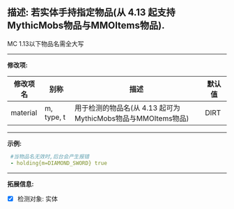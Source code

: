 **描述:** 若实体手持指定物品(从 4.13 起支持MythicMobs物品与MMOItems物品).
---
MC 1.13以下物品名需全大写

---

**修改项:**

| 修改项名  | 别称           | 描述                      | 默认值 |
| --------- | -------------- | ------------------------- | ------ |
| material  | m, type, t | 用于检测的物品名(从 4.13 起可为MythicMobs物品与MMOItems物品) | DIRT |

---

**示例:**

```yaml
 #当物品名无效时,后台会产生报错
 - holding{m=DIAMOND_SWORD} true
```

---

**拓展信息:**

- [x] 检测对象: 实体